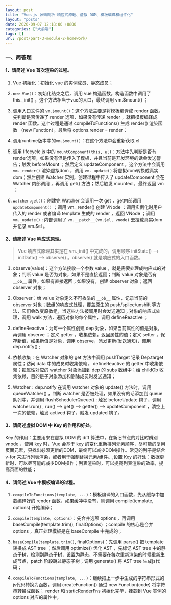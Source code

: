 ```yaml
---
layout: post
title: "Vue.js 源码剖析-响应式原理、虚拟 DOM、模板编译和组件化"
layout: "posts"
date: 2020-09-07 12:18:00 +0800
categories: ["大前端"]
tags: []
url: /post/part-3-module-2-homework/
---
```


### 一、简答题

#### 1、请简述 Vue 首次渲染的过程。

1. Vue 初始化：初始化 vue 的实例成员、静态成员；

2. `new Vue()`：初始化结束之后，调用 vue 构造函数。构造函数中调用了 this._init() ，这个方法相当于vue的入口，最终调用 vm.$mount() ；

3. 调用入口文件的 `vm.$mount()`：这个方法主要是将模板编译成 render 函数。先判断是否传递了 render 选项，如果没有传递 render ，就把模板编译成 render 函数。这个过程是通过 compileToFunctions() 生成 render() 渲染函数 （new Function）。最后将 options.render = render；

4. 调用runtime版本中的`vm.$mount()`：在这个方法中会重新获取 el

5. 调用 lifecycle.js 中的 `mountComponent(this, el)`：方法中先判断是否有render选项，如果没有但是传入了模板，并且当前是开发环境的话会发送警告；触发 beforeMount ；然后定义 updateComponent ，这个方法中会调用 `vm._render()` 渲染虚拟dom ，调用 `vm._update()` 将虚拟dom转换成真实dom；然后创建 Watcher 实例，创建过程中传入了 updateComponent 会在 Watcher 内部调用 ，再调用 get() 方法；然后触发 mounted ，最终返回 vm ；

6. `watcher.get()`：创建完 Watcher 会调用一次 get ，get内部调用 `updateComponent()` ；调用 vm._render() 创建 VNode ：调用实例化时用户传入的 render 或者编译 template 生成的 render ，返回 VNode ；调用 `vm._update()` : 内部调用了 `vm.__patch__(vm.$el, vnode)` 去挂载真实dom 并记录 vm.$el 。

#### 2、请简述 Vue 响应式原理。

> Vue 响应式原理其实是在 vm._init() 中完成的，调用顺序 initState() --> initData() --> observe() 。observe() 就是响应式的入口函数。

1. observe(value)：这个方法接收一个参数 value ，就是需要处理成响应式的对象；判断 value 是否为对象，如果不是直接返回；判断 value 对象是否有 `__ob__` 属性，如果有直接返回；如果没有，创建 observer 对象；返回 observer 对象；

2. Observer：给 value 对象定义不可枚举的 `__ob__` 属性，记录当前的 observer 对象；数组的响应式处理，覆盖原生的 push/splice/unshift 等方法，它们会改变原数组，当这些方法被调用时会发送通知；对象的响应式处理，调用 walk 方法，遍历对象的每个属性，调用 defineReactive ；

3. defineReactive：为每一个属性创建 dep 对象，如果当前属性的值是对象，再调用 observe ；定义 getter ，收集依赖，返回属性的值；定义 setter ，保存新值，如果新值是对象，调用 observe，派发更新(发送通知)，调用 dep.notify() ;

4. 依赖收集：在 Watcher 对象的 get 方法中调用 pushTarget 记录 Dep.target 属性；访问 data 中的成员时收集依赖， defineReactive 的 getter 中收集依赖；把属性对应的 watcher 对象添加到 dep 的 subs 数组中；给 childOb 收集依赖，目的是子对象添加和删除成员时发送通知；

5. Watcher：dep.notify 在调用 watcher 对象的 update() 方法时，调用 queueWatcher() ，判断 watcher 是否被处理，如果没有的话添加到 queue 队列中，并调用 flushSchedulerQueue() : 触发 beforeUpdate 钩子，调用 watcher.run() , run() --> get() --> getter() --> updateComponent ，清空上一次的依赖，触发 actived 钩子，触发 updated 钩子。

#### 3、请简述虚拟 DOM 中 Key 的作用和好处。

Key 的作用：主要用来在虚拟 DOM 的 diff 算法中，在新旧节点的对比时辨别 vnode ，使用 key 时，Vue 会基于 key 的变化重新排列元素顺序，尽可能的复用页面元素，只找出必须更新的DOM，最终可以减少DOM操作。常见的列子是结合 v-for 来进行列表渲染，或者用于强制替换元素/组件。,设置 Key 的好处：数据更新时，可以尽可能的减少DOM操作；列表渲染时，可以提高列表渲染的效率，提高页面的性能；

#### 4、请简述 Vue 中模板编译的过程。

1. `compileToFunctions(template, ...)`：模板编译的入口函数，先从缓存中加载编译好的 render 函数，如果缓冲中没有，则调用 compile(template, options) 开始编译；

2. `compile(template, options)`：先合并选项 options ，再调用 baseCompile(template.trim(), finalOptions) ；compile 的核心是合并 options ，真正处理模板是在 baseCompile 中完成的；

3. `baseCompile(template.trim()`, finalOptions)：先调用 parse() 把 template 转换成 AST tree ；然后调用 optimize() 优化 AST ，先标记 AST tree 中的静态子树，检测到静态子树，设置为静态，不需要在每次重新渲染的时候重新生成节点，patch 阶段跳过静态子树；调用 generate() 将 AST tree 生成js代码；

4. `compileToFunctions(template, ...)`：继续把上一步中生成的字符串形式的js代码转换为函数，调用 createFunction() 通过 new Function(code) 将字符串转换成函数； render 和 staticRenderFns 初始化完毕，挂载到 Vue 实例的 options 对应的属性中。

